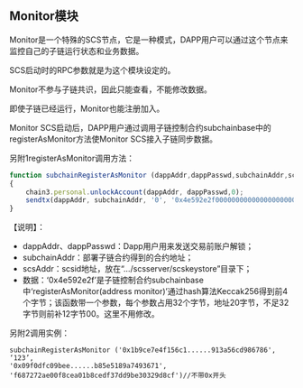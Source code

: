 ## Monitor模块

Monitor是一个特殊的SCS节点，它是一种模式，DAPP用户可以通过这个节点来监控自己的子链运行状态和业务数据。

SCS启动时的RPC参数就是为这个模块设定的。

Monitor不参与子链共识，因此只能查看，不能修改数据。

即使子链已经运行，Monitor也能注册加入。

Monitor SCS启动后，DAPP用户通过调用子链控制合约subchainbase中的registerAsMonitor方法使Monitor SCS接入子链同步数据。

另附1registerAsMonitor调用方法：
```javascript
function subchainRegisterAsMonitor (dappAddr,dappPasswd,subchainAddr,scsAddr)
{
    chain3.personal.unlockAccount(dappAddr, dappPasswd,0);
    sendtx(dappAddr, subchainAddr, '0', '0x4e592e2f000000000000000000000000' + scsAddr );
}
```

【说明】：
* dappAddr、dappPasswd：Dapp用户用来发送交易前账户解锁；
* subchainAddr：部署子链合约得到的合约地址；
* scsAddr：scsid地址，放在“…/scsserver/scskeystore”目录下；
* 数据：‘0x4e592e2f’是子链控制合约subchainbase中‘registerAsMonitor(address monitor)’通过hash算法Keccak256得到前4个字节；该函数带一个参数，每个参数占用32个字节，地址20字节，不足32字节则前补12字节00。这里不用修改。

另附2调用实例：
```javascrit
subchainRegisterAsMonitor ('0x1b9ce7e4f156c1......913a56cd986786',
‘123’,
'0x09f0dfc09bee......b85e5189a7493671',
'f687272ae00f8cea01b8cedf37dd9be30329d8cf')//不带0x开头
```